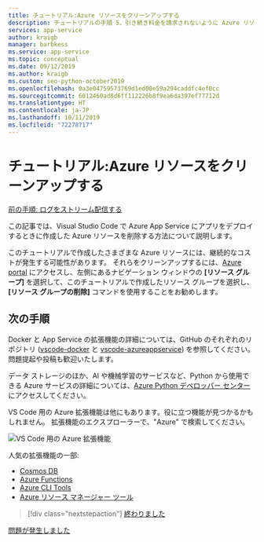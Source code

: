```yaml
---
title: チュートリアル:Azure リソースをクリーンアップする
description: チュートリアルの手順 5、引き続き料金を請求されないように Azure リソースをクリーンアップする。
services: app-service
author: kraigb
manager: barbkess
ms.service: app-service
ms.topic: conceptual
ms.date: 09/12/2019
ms.author: kraigb
ms.custom: seo-python-october2019
ms.openlocfilehash: 0a3e04759573769d1ed00e59a294caddfc4ef0cc
ms.sourcegitcommit: 6012460ad8d6ff112226b8f9ea6da397ef77712d
ms.translationtype: HT
ms.contentlocale: ja-JP
ms.lasthandoff: 10/11/2019
ms.locfileid: "72278717"
---
```

# <a name="tutorial-clean-up-azure-resources"></a>チュートリアル:Azure リソースをクリーンアップする

[前の手順: ログをストリーム配信する](tutorial-deploy-containers-04.md)

この記事では、Visual Studio Code で Azure App Service にアプリをデプロイするときに作成した Azure リソースを削除する方法について説明します。

このチュートリアルで作成したさまざまな Azure リソースには、継続的なコストが発生する可能性があります。 それらをクリーンアップするには、[Azure portal](https://portal.azure.com) にアクセスし、左側にあるナビゲーション ウィンドウの **[リソース グループ]** を選択して、このチュートリアルで作成したリソース グループを選択し、 **[リソース グループの削除]** コマンドを使用することをお勧めします。

## <a name="next-steps"></a>次の手順

Docker と App Service の拡張機能の詳細については、GitHub のそれぞれのリポジトリ ([vscode-docker](https://github.com/Microsoft/vscode-docker) と [vscode-azureappservice](https://github.com/Microsoft/vscode-azureappservice)) を参照してください。 問題提起や投稿も歓迎いたします。

データ ストレージのほか、AI や機械学習のサービスなど、Python から使用できる Azure サービスの詳細については、[Azure Python デベロッパー センター](https://docs.microsoft.com/python/azure/?view=azure-python)にアクセスしてください。

VS Code 用の Azure 拡張機能は他にもあります。役に立つ機能が見つかるかもしれません。 拡張機能のエクスプローラーで、"Azure" で検索してください。

![VS Code 用の Azure 拡張機能](media/deploy-containers/azure-extensions-for-visual-studio-code.png)

人気の拡張機能の一部:

- [Cosmos DB](https://marketplace.visualstudio.com/items?itemName=ms-azuretools.vscode-cosmosdb)
- [Azure Functions](https://marketplace.visualstudio.com/items?itemName=ms-azuretools.vscode-azurefunctions)
- [Azure CLI Tools](https://marketplace.visualstudio.com/items?itemName=ms-vscode.azurecli)
- [Azure リソース マネージャー ツール](https://marketplace.visualstudio.com/items?itemName=msazurermtools.azurerm-vscode-tools)

> [!div class="nextstepaction"]
> [終わりました](https://docs.microsoft.com/python/azure/?view=azure-python)

[問題が発生しました](https://www.research.net/r/PWZWZ52?tutorial=vscode-appservice-containers&step=07-clean-up-resources)
